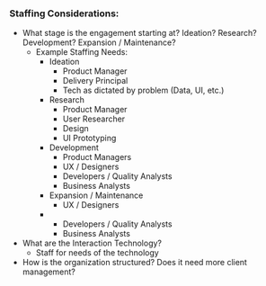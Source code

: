 ### Staffing Considerations:

* What stage is the engagement starting at? Ideation? Research? Development? Expansion / Maintenance?
  * Example Staffing Needs: 
    * Ideation
      * Product Manager
      * Delivery Principal
      * Tech as dictated by problem \(Data, UI, etc.\)
    * Research
      * Product Manager
      * User Researcher 
      * Design 
      * UI Prototyping
    * Development
      * Product Managers
      * UX / Designers
      * Developers / Quality Analysts
      * Business Analysts
    * Expansion / Maintenance
      * UX / Designers
    * * Developers /  Quality Analysts
      * Business Analysts
* What are the Interaction Technology?
  * Staff for needs of the technology 
* How is the organization structured? Does it need more client management? 



